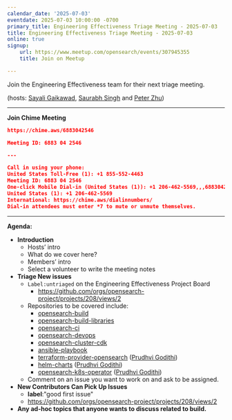 ```yaml
---
calendar_date: '2025-07-03'
eventdate: 2025-07-03 10:00:00 -0700
primary_title: Engineering Effectiveness Triage Meeting - 2025-07-03
title: Engineering Effectiveness Triage Meeting - 2025-07-03
online: true
signup:
    url: https://www.meetup.com/opensearch/events/307945355
    title: Join on Meetup

---
```


Join the Engineering Effectiveness team for their next triage meeting.

(hosts: [Sayali Gaikawad](https://github.com/gaiksaya), [Saurabh Singh](https://github.com/getsaurabh02) and [Peter Zhu](https://github.com/peterzhuamazon))

---

**Join Chime Meeting**
```json
https://chime.aws/6883042546

Meeting ID: 6883 04 2546

---

Call in using your phone:
United States Toll-Free (1): +1 855-552-4463
Meeting ID: 6883 04 2546
One-click Mobile Dial-in (United States (1)): +1 206-462-5569,,,6883042546#
United States (1): +1 206-462-5569
International: https://chime.aws/dialinnumbers/
Dial-in attendees must enter *7 to mute or unmute themselves.


```

---

**Agenda:**

* **Introduction**
    * Hosts’ intro
    * What do we cover here?
    * Members’ intro
    * Select a volunteer to write the meeting notes
* **Triage New issues**
    * `Label:untriaged` on the Engineering Effectiveness Project Board
        * https://github.com/orgs/opensearch-project/projects/208/views/2
    * Repositories to be covered include:
        * [opensearch-build](https://github.com/opensearch-project/opensearch-build)
        * [opensearch-build-libraries](https://github.com/opensearch-project/opensearch-build-libraries)
        * [opensearch-ci](https://github.com/opensearch-project/opensearch-ci)
        * [opensearch-devops](https://github.com/opensearch-project/opensearch-devops)
        * [opensearch-cluster-cdk](https://github.com/opensearch-project/opensearch-cluster-cdk)
        * [ansible-playbook](https://github.com/opensearch-project/ansible-playbook/)
        * [terraform-provider-opensearch](https://github.com/opensearch-project/terraform-provider-opensearch) ([Prudhvi Godithi](https://quip-amazon.com/dAC9EA4BcQx))
        * [helm-charts](https://github.com/opensearch-project/helm-charts/) ([Prudhvi Godithi](https://quip-amazon.com/dAC9EA4BcQx))
        * [opensearch-k8s-operator](https://github.com/opensearch-project/opensearch-k8s-operator) ([Prudhvi Godithi](https://quip-amazon.com/dAC9EA4BcQx))
    * Comment on an issue you want to work on and ask to be assigned.
* **New Contributors Can Pick Up Issues**
    * **label**:"good first issue"
    * https://github.com/orgs/opensearch-project/projects/208/views/2
* **Any ad-hoc topics that anyone wants to discuss related to build.**